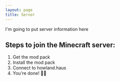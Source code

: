 ```yaml
---
layout: page
title: Server
---
```


I'm going to put server information here

## [](#header-2)Steps to join the Minecraft server:
1. Get the mod pack
2. Install the mod pack
3. Connect to howland.haus
4. You're done! 🥳🎉
